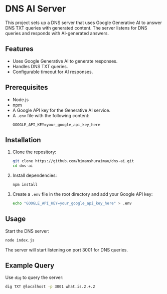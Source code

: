 # DNS AI Server

This project sets up a DNS server that uses Google Generative AI to answer DNS TXT queries with generated content. The server listens for DNS queries and responds with AI-generated answers.

## Features

- Uses Google Generative AI to generate responses.
- Handles DNS TXT queries.
- Configurable timeout for AI responses.

## Prerequisites

- Node.js
- npm
- A Google API key for the Generative AI service.
- A `.env` file with the following content:
  ```
  GOOGLE_API_KEY=your_google_api_key_here
  ```

## Installation

1. Clone the repository:
   ```sh
   git clone https://github.com/himanshuraimau/dns-ai.git
   cd dns-ai
   ```

2. Install dependencies:
   ```sh
   npm install
   ```

3. Create a `.env` file in the root directory and add your Google API key:
   ```sh
   echo "GOOGLE_API_KEY=your_google_api_key_here" > .env
   ```

## Usage

Start the DNS server:
```sh
node index.js
```

The server will start listening on port 3001 for DNS queries.

## Example Query

Use `dig` to query the server:
```sh
dig TXT @localhost -p 3001 what.is.2.+.2
```

